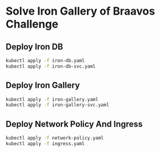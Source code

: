# Solve Iron Gallery of Braavos Challenge

## Deploy Iron DB

```bash
kubectl apply -f iron-db.yaml
kubectl apply -f iron-db-svc.yaml
```

## Deploy Iron Gallery

```bash
kubectl apply -f iron-gallery.yaml
kubectl apply -f iron-gallery-svc.yaml
```

## Deploy Network Policy And Ingress

```bash
kubectl apply -f network-policy.yaml
kubectl apply -f ingress.yaml
```

